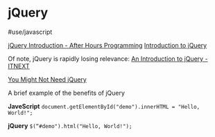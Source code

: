 # jQuery
#use/javascript

[jQuery Introduction - After Hours Programming](https://www.afterhoursprogramming.com/tutorial/javascript/jquery-introduction/)
[Introduction to jQuery](https://johnresig.com/apps/workshop/intro/#0)

Of note, jQuery is rapidly losing relevance: [An Introduction to jQuery - ITNEXT](https://itnext.io/an-introduction-to-jquery-53d821e13153)

[You Might Not Need jQuery](http://youmightnotneedjquery.com/)

A brief example of the benefits of jQuery

**JaveScript** `document.getElementById("demo").innerHTML = "Hello, World!";`

**jQuery** `$(“#demo").html("Hello, World!");`
